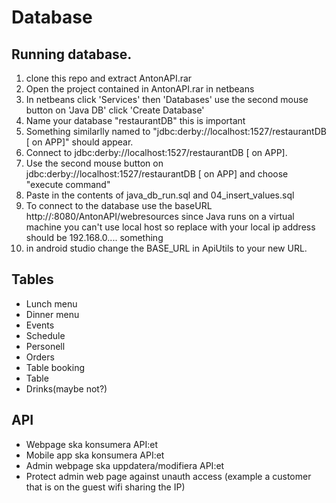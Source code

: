 # Database 

## Running database.
1. clone this repo and extract AntonAPI.rar
2. Open the project contained in AntonAPI.rar in netbeans
3. In netbeans click 'Services' then 'Databases' use the second mouse button on 'Java DB' click 'Create Database'
4. Name your database "restaurantDB" this is important
5. Something similarlly named to "jdbc:derby://localhost:1527/restaurantDB [ on APP]" should appear.
6. Connect to jdbc:derby://localhost:1527/restaurantDB [ on APP].
7. Use the second mouse button on jdbc:derby://localhost:1527/restaurantDB [ on APP] and choose "execute command"
8. Paste in the contents of java_db_run.sql and 04_insert_values.sql 
9. To connect to the database use the baseURL http://<YOUR LOCAL IP ADDRESS NOT LOCALHOST>:8080/AntonAPI/webresources
  since Java runs on a virtual machine you can't use local host so replace <YOUR LOCAL IP ADDRESS NOT LOCALHOST> with your local ip address should be 192.168.0.... something
10. in android studio change the BASE_URL in ApiUtils to your new URL.

## Tables
* Lunch menu
* Dinner menu
* Events
* Schedule
* Personell
* Orders
* Table booking
* Table
* Drinks(maybe not?)

## API
* Webpage ska konsumera API:et
* Mobile app ska konsumera API:et
* Admin webpage ska uppdatera/modifiera API:et
* Protect admin web page against unauth access (example a customer that is on the guest wifi sharing the IP)

